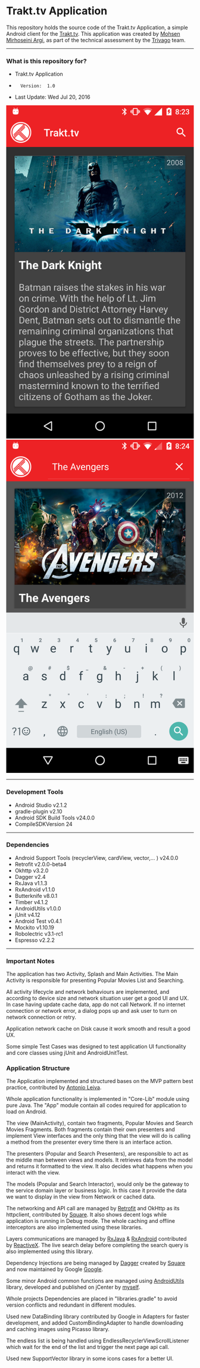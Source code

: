 Trakt.tv Application
===========================

This repository holds the source code of the Trakt.tv Application, a simple Android client for the [Trakt.tv](http://trakt.tv).
This application was created by [Mohsen Mirhoseini Argi](http://mirhoseini.com), as part of the technical assessment by the [Trivago](http://trivago.com) team.

--------------------
### What is this repository for? ###

* Trakt.tv Application
*       Version:  1.0
* Last Update: Wed Jul 20, 2016

![Screenshot](screenshot1.png)
![Screenshot](screenshot2.png)

--------------------
### Development Tools ###

* Android Studio v2.1.2
* gradle-plugin v2.10
* Android SDK Build Tools v24.0.0
* CompileSDKVersion 24

--------------------
### Dependencies ###

* Android Support Tools (recyclerView, cardView, vector,... ) v24.0.0
* Retrofit v2.0.0-beta4
* Okhttp v3.2.0
* Dagger v2.4
* RxJava v1.1.3
* RxAndroid v1.1.0
* Butterknife v8.0.1
* Timber v4.1.2
* AndroidUtils v1.0.0
* jUnit v4.12
* Android Test v0.4.1
* Mockito v1.10.19
* Robolectric v3.1-rc1
* Espresso v2.2.2

--------------------
### Important Notes ###

The application has two Activity, Splash and Main Activities. The Main Activity is responsible for presenting Popular Movies List and Searching.

All activity lifecycle and network behaviours are implemented, and according to device size and network situation user get a good UI and UX. In case having update cache data, app do not call Network. If no internet connection or network error, a dialog pops up and ask user to turn on network connection or retry.

Application network cache on Disk cause it work smooth and result a good UX.

Some simple Test Cases was designed to test application UI functionality and core classes using jUnit and AndroidUnitTest.

### Application Structure ###

The Application implemented and structured bases on the MVP pattern best practice, contributed by [Antonio Leiva](http://antonioleiva.com/mvp-android/).

Whole application functionality is implemented in "Core-Lib" module using pure Java. The "App" module contain all codes required for application to load on Android.

The view (MainActivity), contain two fragments, Popular Movies and Search Movies Fragments. Both fragments contain their own presenters and implement View interfaces and the only thing that the view will do is calling a method from the presenter every time there is an interface action.

The presenters (Popular and Search Presenters), are responsible to act as the middle man between views and models. It retrieves data from the model and returns it formatted to the view. It also decides what happens when you interact with the view.

The models (Popular and Search Interactor), would only be the gateway to the service domain layer or business logic. In this case it provide the data we want to display in the view from Network or cached data.

The networking and API call are managed by [Retrofit](http://square.github.io/retrofit/) and OkHttp as its httpclient, contributed by [Square](http://square.github.io). It also shows decent logs while application is running in Debug mode. The whole caching and offline interceptors are also implemented using these libraries. 

Layers communications are managed by [RxJava](https://github.com/ReactiveX/RxJava) & [RxAndroid](https://github.com/ReactiveX/RxAndroid) contributed by [ReactiveX](http://reactivex.io). The live search delay before completing the search query is also implemented using this library.

Dependency Injections are being managed by [Dagger](https://github.com/google/dagger) created by [Square](http://square.github.io) and now maintained by Google [Google](http://google.github.io/dagger/).

Some minor Android common functions are managed using [AndroidUtils](https://github.com/mmirhoseini/utils) library, developed and published on jCenter by [myself](http://mirhoseini.com).

Whole projects Dependencies are placed in "libraries.gradle" to avoid version conflicts and redundant in different modules.

Used new DataBinding library contributed by Google in Adapters for faster development, and added CustomBindingAdapter to handle downloading and caching images using Picasso library.

The endless list is being handled using EndlessRecyclerViewScrollListener which wait for the end of the list and trigger the next page api call.

Used new SupportVector library in some icons cases for a better UI.
